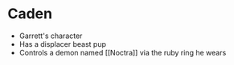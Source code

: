 # Caden

* Garrett's character
* Has a displacer beast pup
* Controls a demon named [[Noctra]] via the ruby ring he wears